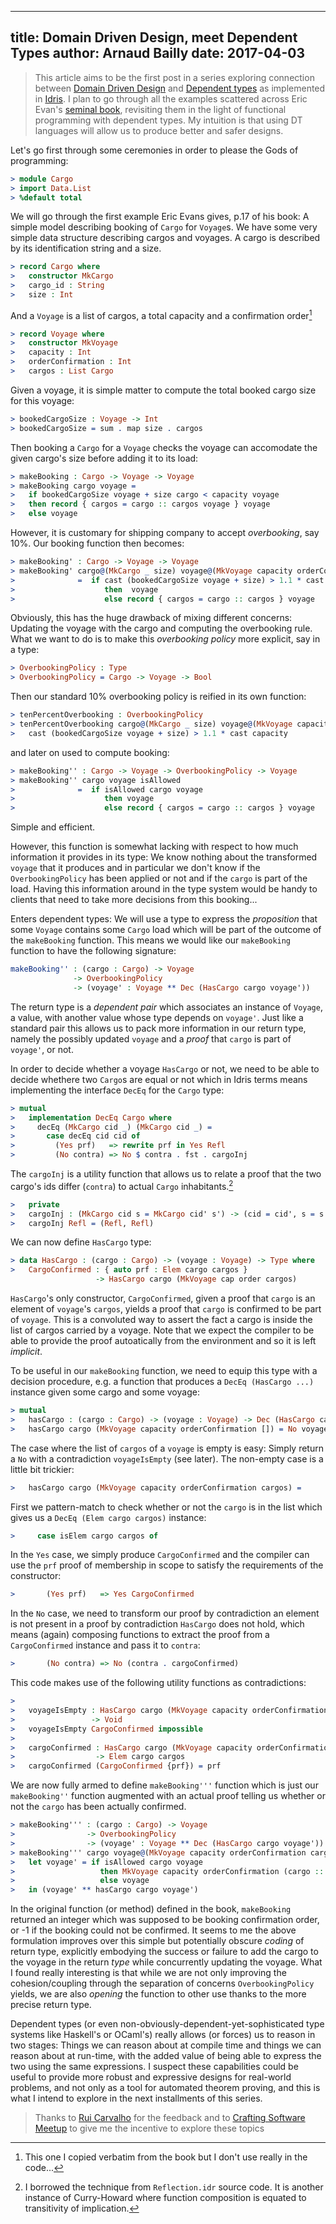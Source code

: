 ------------
title: Domain Driven Design, meet Dependent Types
author: Arnaud Bailly 
date: 2017-04-03
------------

> This article aims to be the first post in a series exploring connection between [Domain Driven Design](https://en.wikipedia.org/wiki/Domain-driven_design) and [Dependent types](https://en.wikipedia.org/wiki/Dependent_type) as implemented in [Idris](http://idris-lang.org). I plan to go through all the examples scattered across Eric Evan's [seminal book](https://www.abebooks.com/products/isbn/9780321125217/22376984258), revisiting them in the light of functional programming with dependent types. My intuition is that using DT languages will allow us to produce better and safer designs.

Let's go first through some ceremonies in order to please the Gods of programming: 

~~~~idris
> module Cargo
> import Data.List
> %default total
~~~~~

We will go through the first example Eric Evans gives, p.17 of his book: A simple model describing booking of `Cargo` for `Voyage`s. We have some very simple data structure describing cargos and voyages. A cargo is described by its identification string and a size.

~~~~~idris
> record Cargo where
>   constructor MkCargo
>   cargo_id : String
>   size : Int
~~~~~

And a `Voyage` is a list of cargos, a total capacity and a confirmation order[^1]

~~~~idris
> record Voyage where
>   constructor MkVoyage
>   capacity : Int
>   orderConfirmation : Int
>   cargos : List Cargo
~~~~

Given a voyage, it is simple matter to compute the total booked cargo size for this voyage:

~~~~idris
> bookedCargoSize : Voyage -> Int
> bookedCargoSize = sum . map size . cargos
~~~~

Then booking a `Cargo` for a `Voyage` checks the voyage can accomodate the given cargo's size before adding it to its load:

~~~~idris
> makeBooking : Cargo -> Voyage -> Voyage
> makeBooking cargo voyage =
>   if bookedCargoSize voyage + size cargo < capacity voyage
>   then record { cargos = cargo :: cargos voyage } voyage
>   else voyage
~~~~

However, it is customary for shipping company to accept *overbooking*, say 10%. Our booking function then becomes:

~~~~idris
> makeBooking' : Cargo -> Voyage -> Voyage
> makeBooking' cargo@(MkCargo _ size) voyage@(MkVoyage capacity orderConfirmation cargos) 
>              =  if cast (bookedCargoSize voyage + size) > 1.1 * cast capacity
>                    then  voyage
>                    else record { cargos = cargo :: cargos } voyage 
~~~~

Obviously, this has the huge drawback of mixing different concerns: Updating the voyage with the cargo and computing the overbooking rule. What we want to do is to make this *overbooking policy* more explicit, say in a type:

~~~~idris
> OverbookingPolicy : Type 
> OverbookingPolicy = Cargo -> Voyage -> Bool
~~~~

Then our standard 10% overbooking policy is reified in its own function:

~~~~idris
> tenPercentOverbooking : OverbookingPolicy
> tenPercentOverbooking cargo@(MkCargo _ size) voyage@(MkVoyage capacity orderConfirmation cargos) = 
>   cast (bookedCargoSize voyage + size) > 1.1 * cast capacity
~~~~

and later on used to compute booking:

~~~~idris
> makeBooking'' : Cargo -> Voyage -> OverbookingPolicy -> Voyage
> makeBooking'' cargo voyage isAllowed
>              =  if isAllowed cargo voyage
>                    then voyage
>                    else record { cargos = cargo :: cargos } voyage 
~~~~

Simple and efficient. 

However, this function is somewhat lacking with respect to how much information it provides in its type: We know nothing about the transformed `voyage` that it produces and in particular we don't know if the `OverbookingPolicy` has been applied or not and if the `cargo` is part of the load. Having this information around in the type system would be handy to clients that need to take more decisions from this booking...

Enters dependent types: We will use a type to express the *proposition* that some `Voyage` contains some `Cargo` load which will be part of the outcome of the `makeBooking` function. This means we would like our `makeBooking` function to have the following signature:

~~~~idris
makeBooking'' : (cargo : Cargo) -> Voyage 
              -> OverbookingPolicy 
              -> (voyage' : Voyage ** Dec (HasCargo cargo voyage'))
~~~~

The return type is a *dependent pair* which associates an instance of `Voyage`, a value, with another value whose type depends on `voyage'`. Just like a standard pair this allows us to pack more information in our return type, namely the possibly updated `voyage` and a *proof* that `cargo` is part of `voyage'`, or not.

In order to decide whether a voyage `HasCargo` or not, we need to be able to decide whethere two `Cargo`s are equal or not which in Idris terms means implementing the interface `DecEq` for the `Cargo` type:

~~~~idris
> mutual
>   implementation DecEq Cargo where
>     decEq (MkCargo cid _) (MkCargo cid _) = 
>       case decEq cid cid of 
>         (Yes prf)   => rewrite prf in Yes Refl
>         (No contra) => No $ contra . fst . cargoInj
~~~~

The `cargoInj` is a utility function that allows us to relate a proof that the two cargo's ids differ (`contra`) to actual `Cargo` inhabitants.[^2]

~~~~idris
>   private
>   cargoInj : (MkCargo cid s = MkCargo cid' s') -> (cid = cid', s = s')
>   cargoInj Refl = (Refl, Refl)
~~~~

We can now define `HasCargo` type:

~~~~idris
> data HasCargo : (cargo : Cargo) -> (voyage : Voyage) -> Type where
>   CargoConfirmed : { auto prf : Elem cargo cargos } 
                   -> HasCargo cargo (MkVoyage cap order cargos)
~~~~

`HasCargo`'s only constructor, `CargoConfirmed`, given a proof that `cargo` is an element of `voyage`'s `cargos`, yields a proof that `cargo` is confirmed to be part of `voyage`. This is a convoluted way to assert the fact a cargo is inside the list of cargos carried by a voyage. Note that we expect the compiler to be able to provide the proof autoatically from the environment and so it is left *implicit*.

To be useful in our `makeBooking` function, we need to equip this type with a decision procedure, e.g. a function that produces a `DecEq (HasCargo ...)` instance given some cargo and some voyage:

~~~~idris
> mutual
>   hasCargo : (cargo : Cargo) -> (voyage : Voyage) -> Dec (HasCargo cargo voyage)
>   hasCargo cargo (MkVoyage capacity orderConfirmation []) = No voyageIsEmpty
~~~~

The case where the list of `cargos` of a `voyage` is empty is easy: Simply return a `No` with a contradiction `voyageIsEmpty` (see later). 
The non-empty case is a little bit trickier:

~~~~idris
>   hasCargo cargo (MkVoyage capacity orderConfirmation cargos) = 
~~~~

First we pattern-match to check whether or not the `cargo` is in the list which gives us a `DecEq (Elem cargo cargos)` instance:

~~~~idris
>     case isElem cargo cargos of
~~~~

In the `Yes` case, we simply produce `CargoConfirmed` and the compiler can use the `prf` proof of membership in scope to satisfy the requirements of the constructor:

~~~~idris
>       (Yes prf)   => Yes CargoConfirmed
~~~~

In the `No` case, we need to transform our proof by contradiction an element is not present in a proof by contradiction `HasCargo` does not hold, which means (again) composing functions to extract the proof from a `CargoConfirmed` instance and pass it to `contra`:

~~~~idris
>       (No contra) => No (contra . cargoConfirmed)
~~~~

This code makes use of the following utility functions as contradictions:

~~~~idris
> 
>   voyageIsEmpty : HasCargo cargo (MkVoyage capacity orderConfirmation []) 
>                 -> Void
>   voyageIsEmpty CargoConfirmed impossible
> 
>   cargoConfirmed : HasCargo cargo (MkVoyage capacity orderConfirmation cargos)
>                  -> Elem cargo cargos
>   cargoConfirmed (CargoConfirmed {prf}) = prf
~~~~

We are now fully armed to define `makeBooking'''` function which is just our `makeBooking''` function augmented with an actual proof telling us whether or not the `cargo` has been actually confirmed.

~~~~idris
> makeBooking''' : (cargo : Cargo) -> Voyage 
>                -> OverbookingPolicy
>                -> (voyage' : Voyage ** Dec (HasCargo cargo voyage'))
> makeBooking''' cargo voyage@(MkVoyage capacity orderConfirmation cargos) isAllowed = 
>   let voyage' = if isAllowed cargo voyage
>                   then MkVoyage capacity orderConfirmation (cargo :: cargos)
>                   else voyage
>   in (voyage' ** hasCargo cargo voyage') 
~~~~

In the original function (or method) defined in the book, `makeBooking` returned an integer which was supposed to be booking confirmation order, or -1 if the booking could not be confirmed. It seems to me the above formulation improves over this simple but potentially obscure *coding* of return type, explicitly embodying the success or failure to add the cargo to the voyage in the return *type* while concurrently updating the voyage. What I found really interesting is that while we are not only improving the cohesion/coupling through the separation of concerns `OverbookingPolicy` yields, we are also *opening* the function to other use thanks to the more precise return type.

Dependent types (or even non-obviously-dependent-yet-sophisticated type systems like Haskell's or OCaml's) really allows (or forces) us to reason in two stages: Things we can reason about at compile time and things we can reason about at run-time, with the added value of being able to express the two using the same expressions. I suspect these capabilities could be useful to provide more robust and expressive designs for real-world problems, and not only as a tool for automated theorem proving, and this is what I intend to explore in the next installments of this series.

> Thanks to [Rui Carvalho](https://twitter.com/rhwy) for the feedback and to [Crafting Software Meetup](https://www.meetup.com/fr-FR/Crafting-Software/events/238241119/) to give me the incentive to explore these topics

[^1]: This one I copied verbatim from the book but I don't use really in the code...

[^2]: I borrowed the technique from `Reflection.idr` source code. It is another instance of Curry-Howard where function composition is equated to transitivity of implication.
